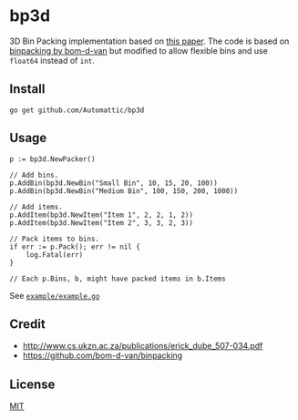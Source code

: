bp3d
====

3D Bin Packing implementation based on [this paper](http://www.cs.ukzn.ac.za/publications/erick_dube_507-034.pdf). The code is based on [binpacking by bom-d-van](https://github.com/bom-d-van/binpacking) but
modified to allow flexible bins and use `float64` instead of `int`.

## Install

```
go get github.com/Automattic/bp3d
```

## Usage

```
p := bp3d.NewPacker()

// Add bins.
p.AddBin(bp3d.NewBin("Small Bin", 10, 15, 20, 100))
p.AddBin(bp3d.NewBin("Medium Bin", 100, 150, 200, 1000))

// Add items.
p.AddItem(bp3d.NewItem("Item 1", 2, 2, 1, 2))
p.AddItem(bp3d.NewItem("Item 2", 3, 3, 2, 3))

// Pack items to bins.
if err := p.Pack(); err != nil {
	log.Fatal(err)
}

// Each p.Bins, b, might have packed items in b.Items
```

See [`example/example.go`](./example/example.go)

## Credit

* http://www.cs.ukzn.ac.za/publications/erick_dube_507-034.pdf
* https://github.com/bom-d-van/binpacking

## License

[MIT](./LICENSE)
